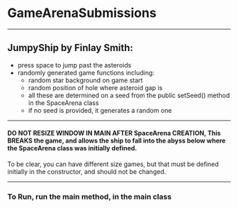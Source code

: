 # GameArenaSubmissions

---
## JumpyShip by Finlay Smith:

- press space to jump past the asteroids
- randomly generated game functions including:
    - random star background on game start
    - random position of hole where asteroid gap is
    - all these are determined on a seed from the public setSeed() method in the SpaceArena class
    - if no seed is provided, it generates a random one

---
#### DO NOT RESIZE WINDOW IN MAIN AFTER SpaceArena CREATION, This BREAKS the game, and allows the ship to fall into the abyss below where the SpaceArena class was initially defined. 
To be clear, you can have different size games, but that must be defined initially in the constructor, and should not be changed.

---
### To Run, run the main method, in the main class